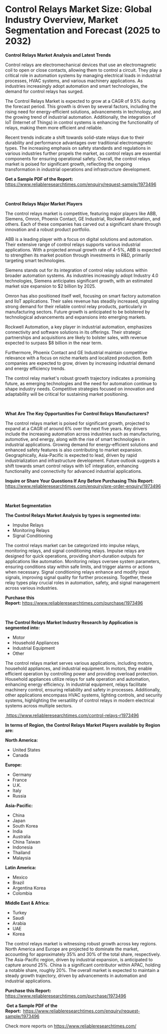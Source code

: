 <p><h1>Control Relays Market Size: Global Industry Overview, Market Segmentation and Forecast (2025 to 2032)</h1></p><p><strong>Control Relays Market Analysis and Latest Trends</strong></p>
<p><p>Control relays are electromechanical devices that use an electromagnetic coil to open or close contacts, allowing them to control a circuit. They play a critical role in automation systems by managing electrical loads in industrial processes, HVAC systems, and various machinery applications. As industries increasingly adopt automation and smart technologies, the demand for control relays has surged.</p><p>The Control Relays Market is expected to grow at a CAGR of 9.5% during the forecast period. This growth is driven by several factors, including the rising need for energy-efficient solutions, advancements in technology, and the growing trend of industrial automation. Additionally, the integration of IoT (Internet of Things) in control systems is enhancing the functionality of relays, making them more efficient and reliable.</p><p>Recent trends indicate a shift towards solid-state relays due to their durability and performance advantages over traditional electromagnetic types. The increasing emphasis on safety standards and regulations in various industries further propels the market, as control relays are essential components for ensuring operational safety. Overall, the control relays market is poised for significant growth, reflecting the ongoing transformation in industrial operations and infrastructure development.</p></p>
<p><strong>Get a Sample PDF of the Report:&nbsp;</strong> <a href="https://www.reliableresearchtimes.com/enquiry/request-sample/1973496?utm_campaign=2229&utm_medium=2&utm_source=Github&utm_content=ia&utm_term=11022025&utm_id=control-relays">https://www.reliableresearchtimes.com/enquiry/request-sample/1973496</a></p>
<p>&nbsp;</p>
<p><strong>Control Relays Major Market Players</strong></p>
<p><p>The control relays market is competitive, featuring major players like ABB, Siemens, Omron, Phoenix Contact, GE Industrial, Rockwell Automation, and others. Each of these companies has carved out a significant share through innovation and a robust product portfolio.</p><p>ABB is a leading player with a focus on digital solutions and automation. Their extensive range of control relays supports various industrial applications. With a projected annual growth rate of 4-5%, ABB is expected to strengthen its market position through investments in R&D, primarily targeting smart technologies.</p><p>Siemens stands out for its integration of control relay solutions within broader automation systems. As industries increasingly adopt Industry 4.0 technologies, Siemens anticipates significant growth, with an estimated market size expansion to $2 billion by 2025.</p><p>Omron has also positioned itself well, focusing on smart factory automation and IIoT applications. Their sales revenue has steadily increased, signaling strong demand for their reliable control relay products, particularly in manufacturing sectors. Future growth is anticipated to be bolstered by technological advancements and expansions into emerging markets.</p><p>Rockwell Automation, a key player in industrial automation, emphasizes connectivity and software solutions in its offerings. Their strategic partnerships and acquisitions are likely to bolster sales, with revenue expected to surpass $8 billion in the near term.</p><p>Furthermore, Phoenix Contact and GE Industrial maintain competitive relevance with a focus on niche markets and localized production. Both companies are expected to grow, driven by increasing industrial demand and energy efficiency trends.</p><p>The control relay market's robust growth trajectory indicates a promising future, as emerging technologies and the need for automation continue to shape industry needs. Competitive strategies focused on innovation and adaptability will be critical for sustaining market positioning.</p></p>
<p>&nbsp;</p>
<p><strong>What Are The Key Opportunities For Control Relays Manufacturers?</strong></p>
<p><p>The control relays market is poised for significant growth, projected to expand at a CAGR of around 6% over the next five years. Key drivers include the increasing automation across industries such as manufacturing, automotive, and energy, along with the rise of smart technologies in industrial applications. Growing demand for energy-efficient solutions and enhanced safety features is also contributing to market expansion. Geographically, Asia-Pacific is expected to lead, driven by rapid industrialization and infrastructure development. Future outlook suggests a shift towards smart control relays with IoT integration, enhancing functionality and connectivity for advanced industrial applications.</p></p>
<p><strong>Inquire or Share Your Questions If Any Before Purchasing This Report:</strong> <a href="https://www.reliableresearchtimes.com/enquiry/pre-order-enquiry/1973496?utm_campaign=2229&utm_medium=2&utm_source=Github&utm_content=ia&utm_term=11022025&utm_id=control-relays">https://www.reliableresearchtimes.com/enquiry/pre-order-enquiry/1973496</a></p>
<p>&nbsp;</p>
<p><strong>Market Segmentation</strong></p>
<p><strong>The Control Relays Market Analysis by types is segmented into:</strong></p>
<p><ul><li>Impulse Relays</li><li>Monitoring Relays</li><li>Signal Conditioning</li></ul></p>
<p><p>The control relays market can be categorized into impulse relays, monitoring relays, and signal conditioning relays. Impulse relays are designed for quick operations, providing short-duration outputs for applications like automation. Monitoring relays oversee system parameters, ensuring conditions stay within safe limits, and trigger alarms or actions when necessary. Signal conditioning relays enhance and modify input signals, improving signal quality for further processing. Together, these relay types play crucial roles in automation, safety, and signal management across various industries.</p></p>
<p><strong>Purchase this Report:&nbsp;</strong><a href="https://www.reliableresearchtimes.com/purchase/1973496?utm_campaign=2229&utm_medium=2&utm_source=Github&utm_content=ia&utm_term=11022025&utm_id=control-relays">https://www.reliableresearchtimes.com/purchase/1973496</a></p>
<p>&nbsp;</p>
<p><strong>The Control Relays Market Industry Research by Application is segmented into:</strong></p>
<p><ul><li>Motor</li><li>Household Appliances</li><li>Industrial Equipment</li><li>Other</li></ul></p>
<p><p>The control relays market serves various applications, including motors, household appliances, and industrial equipment. In motors, they enable efficient operation by controlling power and providing overload protection. Household appliances utilize relays for safe operation and automation, enhancing energy efficiency. In industrial equipment, relays facilitate machinery control, ensuring reliability and safety in processes. Additionally, other applications encompass HVAC systems, lighting controls, and security systems, highlighting the versatility of control relays in modern electrical systems across multiple sectors.</p></p>
<p><a href="https://www.reliableresearchtimes.com/control-relays-r1973496?utm_campaign=2229&utm_medium=2&utm_source=Github&utm_content=ia&utm_term=11022025&utm_id=control-relays">&nbsp;https://www.reliableresearchtimes.com/control-relays-r1973496</a></p>
<p><strong>In terms of Region, the Control Relays Market Players available by Region are:</strong></p>
<p>
    <p> <strong> North America: </strong>
        <ul>
            <li>United States</li>
            <li>Canada</li>
        </ul>
        </p> 
    <p> <strong> Europe: </strong>
        <ul>
            <li>Germany</li>
            <li>France</li>
            <li>U.K.</li>
            <li>Italy</li>
            <li>Russia</li>
        </ul>
        </p> 
    <p> <strong> Asia-Pacific: </strong>
        <ul>
            <li>China</li>
            <li>Japan</li>
            <li>South Korea</li>
            <li>India</li>
            <li>Australia</li>
            <li>China Taiwan</li>
            <li>Indonesia</li>
            <li>Thailand</li>
            <li>Malaysia</li>
        </ul>
        </p> 
    <p> <strong> Latin America: </strong>
        <ul>
            <li>Mexico</li>
            <li>Brazil</li>
            <li>Argentina Korea</li>
            <li>Colombia</li>
        </ul>
        </p> 
    <p> <strong> Middle East & Africa: </strong>
        <ul>
            <li>Turkey</li>
            <li>Saudi</li>
            <li>Arabia</li>
            <li>UAE</li>
            <li>Korea</li>
        </ul>
    </p>
    </p>
<p><p>The control relays market is witnessing robust growth across key regions. North America and Europe are projected to dominate the market, accounting for approximately 35% and 30% of the total share, respectively. The Asia-Pacific region, driven by industrial expansion, is anticipated to capture around 25%. China is a significant contributor within APAC, holding a notable share, roughly 20%. The overall market is expected to maintain a steady growth trajectory, driven by advancements in automation and industrial applications.</p></p>
<p><strong>Purchase this Report: </strong><a href="https://www.reliableresearchtimes.com/purchase/1973496?utm_campaign=2229&utm_medium=2&utm_source=Github&utm_content=ia&utm_term=11022025&utm_id=control-relays">https://www.reliableresearchtimes.com/purchase/1973496</a></p>
<p>&nbsp;<strong>Get a Sample PDF of the Report:&nbsp;&nbsp;</strong><a href="https://www.reliableresearchtimes.com/enquiry/request-sample/1973496?utm_campaign=2229&utm_medium=2&utm_source=Github&utm_content=ia&utm_term=11022025&utm_id=control-relays">https://www.reliableresearchtimes.com/enquiry/request-sample/1973496</a></p>
<p><strong></strong></p>
<p>Check more reports on <a href="https://www.reliableresearchtimes.com/?utm_campaign=2229&utm_medium=2&utm_source=Github&utm_content=ia&utm_term=11022025&utm_id=control-relays">https://www.reliableresearchtimes.com/</a></p>